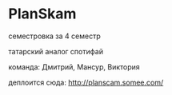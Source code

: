 # PlanSkam

семестровка за 4 семестр

татарский аналог спотифай

команда: Дмитрий, Мансур, Виктория

деплоится сюда: http://planscam.somee.com/
